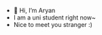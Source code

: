 - 👋 Hi, I’m Aryan
- I am a uni student right now~
- Nice to meet you stranger :)
<!---
SylerS7/SylerS7 is a ✨ special ✨ repository because its `README.md` (this file) appears on your GitHub profile.
You can click the Preview link to take a look at your changes.
--->
